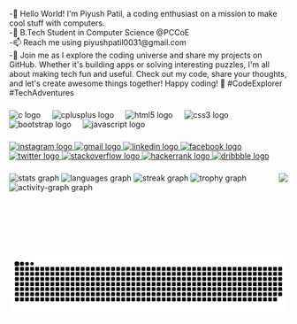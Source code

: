 <p align="left">-👋 Hello World! I'm Piyush Patil, a coding enthusiast on a mission to make cool stuff with computers.<br>-🌱 B.Tech Student in Computer Science @PCCoE<br>-📫 Reach me using piyushpatil0031@gmail.com<br>-🚀 Join me as I explore the coding universe and share my projects on GitHub. Whether it's building apps or solving interesting puzzles, I'm all about making tech fun and useful. Check out my code, share your thoughts, and let's create awesome things together! Happy coding! 🌟 #CodeExplorer #TechAdventures</p>

###

<div align="left">
  <img src="https://cdn.jsdelivr.net/gh/devicons/devicon/icons/c/c-original.svg" height="46" alt="c logo"  />
  <img width="13" />
  <img src="https://cdn.jsdelivr.net/gh/devicons/devicon/icons/cplusplus/cplusplus-original.svg" height="46" alt="cplusplus logo"  />
  <img width="13" />
  <img src="https://cdn.jsdelivr.net/gh/devicons/devicon/icons/html5/html5-original.svg" height="46" alt="html5 logo"  />
  <img width="13" />
  <img src="https://cdn.jsdelivr.net/gh/devicons/devicon/icons/css3/css3-original.svg" height="46" alt="css3 logo"  />
  <img width="13" />
  <img src="https://cdn.jsdelivr.net/gh/devicons/devicon/icons/bootstrap/bootstrap-original.svg" height="46" alt="bootstrap logo"  />
  <img width="13" />
  <img src="https://cdn.simpleicons.org/javascript/F7DF1E" height="46" alt="javascript logo"  />
</div>

###

<div align="left">
  <a href="https://www.instagram.com/pishya.patil" target="_blank">
    <img src="https://raw.githubusercontent.com/maurodesouza/profile-readme-generator/master/src/assets/icons/social/instagram/default.svg" width="54" height="42" alt="instagram logo"  />
  </a>
  <a href="piyushpatil0031@gmail.com" target="_blank">
    <img src="https://raw.githubusercontent.com/maurodesouza/profile-readme-generator/master/src/assets/icons/social/gmail/default.svg" width="54" height="42" alt="gmail logo"  />
  </a>
  <a href="https://www.linkedin.com/in/piyush-patil-0606b127b?lipi=urn%3Ali%3Apage%3Ad_flagship3_profile_view_base_contact_details%3BxjmvecHvRlydGo0Cv2OC2w%3D%3D" target="_blank">
    <img src="https://raw.githubusercontent.com/maurodesouza/profile-readme-generator/master/src/assets/icons/social/linkedin/default.svg" width="54" height="42" alt="linkedin logo"  />
  </a>
  <a href="https://www.facebook.com/pishya.patil" target="_blank">
    <img src="https://raw.githubusercontent.com/maurodesouza/profile-readme-generator/master/src/assets/icons/social/facebook/default.svg" width="54" height="42" alt="facebook logo"  />
  </a>
  <a href="https://x.com/patilpishya" target="_blank">
    <img src="https://raw.githubusercontent.com/maurodesouza/profile-readme-generator/master/src/assets/icons/social/twitter/default.svg" width="54" height="42" alt="twitter logo"  />
  </a>
  <a href="https://stackoverflow.com/users/23302350/piyush-patil" target="_blank">
    <img src="https://raw.githubusercontent.com/maurodesouza/profile-readme-generator/master/src/assets/icons/social/stackoverflow/default.svg" width="54" height="42" alt="stackoverflow logo"  />
  </a>
  <a href="https://www.hackerrank.com/profile/piyushpatil0031" target="_blank">
    <img src="https://raw.githubusercontent.com/maurodesouza/profile-readme-generator/master/src/assets/icons/social/hackerrank/default.svg" width="54" height="42" alt="hackerrank logo"  />
  </a>
  <a href="https://dribbble.com/PiyushPatil0031" target="_blank">
    <img src="https://raw.githubusercontent.com/maurodesouza/profile-readme-generator/master/src/assets/icons/social/dribbble/default.svg" width="54" height="42" alt="dribbble logo"  />
  </a>
</div>

###

<img align="right" height="150" src="https://i.giphy.com/media/v1.Y2lkPTc5MGI3NjExamNmdHkzbGhqdXRtejh0aDJmc3czOG5kc25tYnBvcDM3MG41ZGNwcCZlcD12MV9pbnRlcm5hbF9naWZfYnlfaWQmY3Q9Zw/JIX9t2j0ZTN9S/giphy.gif"  />

###

<div align="left">
  <img src="https://github-readme-stats.vercel.app/api?username=patil-piyush&hide_title=false&hide_rank=true&show_icons=true&include_all_commits=true&count_private=true&disable_animations=false&theme=vue-dark&locale=en&hide_border=true" height="150" alt="stats graph"  />
  <img src="https://github-readme-stats.vercel.app/api/top-langs?username=patil-piyush&locale=en&hide_title=false&layout=compact&card_width=320&langs_count=5&theme=vue-dark&hide_border=true" height="150" alt="languages graph"  />
  <img src="https://streak-stats.demolab.com?user=patil-piyush&locale=en&mode=daily&theme=vue-dark&hide_border=true&border_radius=5" height="150" alt="streak graph"  />
  <img src="https://github-profile-trophy.vercel.app?username=patil-piyush&theme=onestar&column=4&row=2&margin-w=4&margin-h=4&no-frame=false&no-bg=true" height="150" alt="trophy graph"  />
  <img src="https://github-readme-activity-graph.vercel.app/graph?username=patil-piyush&theme=vue&area=true&hide_border=true&hide_title=false&radius=16" height="150" alt="activity-graph graph"  />
</div>

###

<br clear="both">

<img src="https://raw.githubusercontent.com/patil-piyush/patil-piyush/output/snake.svg" alt="Snake animation" />

###
